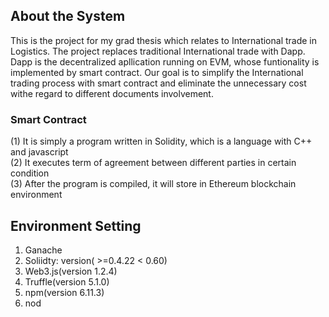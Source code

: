 ## About the System
This is the project for my grad thesis which relates to International trade in Logistics. 
The project replaces traditional International trade with Dapp. Dapp is the decentralized apllication running on EVM, whose funtionality is implemented by smart contract.
Our goal is to simplify the International trading process with smart contract and eliminate the unnecessary cost
  withe regard to different documents involvement.

### Smart Contract
(1) It is simply a program written in Solidity, which is a language with C++ and javascript   
(2) It executes term of agreement between different parties in certain condition   
(3) After the program is compiled, it will store in Ethereum blockchain environment


## Environment Setting
1. Ganache
2. Soliidty: version( >=0.4.22 < 0.60)
3. Web3.js(version 1.2.4)
4. Truffle(version 5.1.0)
5. npm(version 6.11.3)
6. nod
